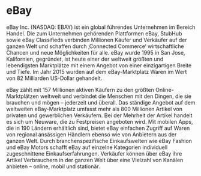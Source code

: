 # eBay

<div class="container-toc"></div>

eBay Inc. (NASDAQ: EBAY) ist ein global führendes Unternehmen im Bereich Handel. Die zum Unternehmen gehörenden Plattformen eBay, StubHub sowie eBay Classifieds verbinden Millionen Käufer und Verkäufer auf der ganzen Welt und schaffen durch ‚Connected Commerce‘ wirtschaftliche Chancen und neue Möglichkeiten für alle. eBay wurde 1995 in San Jose, Kalifornien, gegründet, ist heute einer der weltweit größten und lebendigsten Marktplätze mit einem Angebot von einer einzigartigen Breite und Tiefe. Im Jahr 2015 wurden auf dem eBay-Marktplatz Waren im Wert von 82 Milliarden US-Dollar gehandelt. 

eBay zählt mit 157 Millionen aktiven Käufern zu den größten Online-Marktplätzen weltweit und verbindet die Menschen mit den Dingen, die sie brauchen und mögen – jederzeit und überall. Das ständige Angebot auf dem weltweiten eBay-Marktplatz umfasst mehr als 800 Millionen Artikel von privaten und gewerblichen Verkäufern. Bei der Mehrheit der Artikel handelt es sich um Neuware, die zu Festpreisen angeboten wird. Mit mobilen Apps, die in 190 Ländern erhältlich sind, bietet eBay einfachen Zugriff auf Waren von regional ansässigen Händlern ebenso wie von Anbietern aus der ganzen Welt. Durch branchenspezifische Einkaufswelten wie eBay Fashion und eBay Motors schafft eBay auf einzelne Kategorien individuell zugeschnittene Einkaufserfahrungen. Verkäufer können über eBay ihre Artikel Verbrauchern in der ganzen Welt über eine Vielzahl von Kanälen anbieten – online, mobil und stationär.


